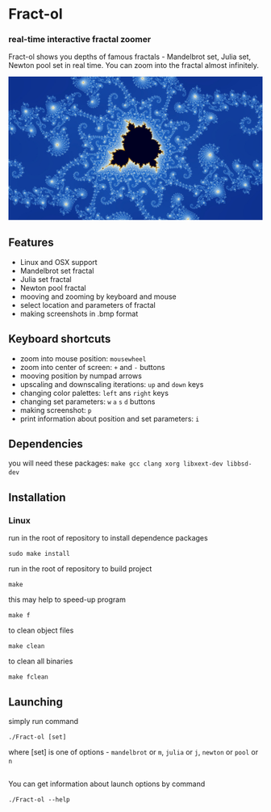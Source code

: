 # Fract-ol
### real-time interactive fractal zoomer

Fract-ol shows you depths of famous fractals - Mandelbrot set, Julia set, Newton pool set in real time. You can zoom into the fractal almost infinitely.

![img](https://github.com/antikostya/Fract-ol/blob/master/img/scr.jpg?raw=true)

## Features
- Linux and OSX support
- Mandelbrot set fractal
- Julia set fractal
- Newton pool fractal
- mooving and zooming by keyboard and mouse
- select location and parameters of fractal
- making screenshots in .bmp format

## Keyboard shortcuts
- zoom into mouse position: `mousewheel`
- zoom into center of screen: `+` and `-` buttons
- mooving position by numpad arrows
- upscaling and downscaling iterations: `up` and `down` keys
- changing color palettes: `left` ans `right` keys
- changing set parameters: `w` `a` `s` `d` buttons
- making screenshot: `p`
- print information about position and set parameters: `i`

## Dependencies
you will need these packages: `make gcc clang xorg libxext-dev libbsd-dev`

## Installation
### Linux
run in the root of repository to install dependence packages
```
sudo make install
```
run in the root of repository to build project
```
make
```
this may help to speed-up program
```
make f
```
to clean object files
```
make clean
```
to clean all binaries
```
make fclean
```

## Launching
simply run command
```
./Fract-ol [set]
```
where [set] is one of options - `mandelbrot` or `m`, `julia` or `j`, `newton` or `pool` or `n`
##
You can get information about launch options by command
```
./Fract-ol --help
```
